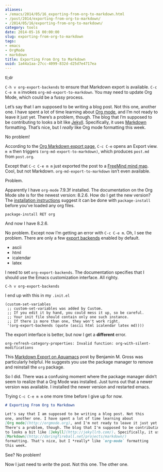 ```yaml
---
aliases:
- /emacs/2014/05/16_exporting-from-org-to-markdown.html
- /post/2014/exporting-from-org-to-markdown/
- /2014/05/16/exporting-from-org-to-markdown/
category: tools
date: 2014-05-16 00:00:00
slug: exporting-from-org-to-markdown
tags:
- emacs
- OrgMode
- markdown
title: Exporting From Org to Markdown
uuid: 1a44a1aa-27cc-4099-832d-d25d7e4717ea
---
```


<aside class="admonition tldr">
<p class="admonition-title">tl;dr</p>

`C-h v org-export-backends` to ensure that Markdown export is available.
`C-c C-e m m` invokes `org-md-export-to-markdown`. You may need to
update Org Mode, which could be a fussy process.

</aside>

Let’s say that I am supposed to be writing a blog post. Not this one,
another one. I have spent a lot of time learning about [Org
mode](http://orgmode.org), and I’m not ready to leave it just yet.
There’s a problem, though. The blog that I’m supposed to be
contributing to looks a bit like [Jekyll](http://jekyllrb.com).
Specifically, it uses
[Markdown](http://daringfireball.net/projects/markdown) formatting.
That’s nice, but I *really* like Org mode formatting this week.

No problem!

According to the [Org Markdown export
page](http://orgmode.org/manual/Markdown-export.html), `C-c C-e` opens an
Export view. `m m` then triggers `(org-md-export-to-markdown)`, which
produces `post.md` from `post.org`.

Except that `C-c C-e m m` just exported the post to a [FreeMind mind
map](http://freemind.sourceforge.net/wiki/index.php/Main_Page). Cool,
but not Markdown. `org-md-export-to-markdown` isn’t even available.

Problem.

Apparently I have `org-mode` 7.9.3f installed. The documentation on the
Org Mode site is for the newest version: 8.2.6. How do I get the new
version? The [installation
instructions](http://orgmode.org/manual/Installation.html) suggest it
can be done with `package-install` before you’ve loaded any org files.

    package-install RET org

And now I have 8.2.6.

No problem. Except now I’m getting an error with `C-c C-e m`. Oh, I see
the problem. There are only a few [export
backends](http://orgmode.org/manual/Export-back_002dends.html#Export-back_002dends)
enabled by default.

- ascii
- html
- icalendar
- latex

I need to set `org-export-backends`. The documentation specifies that I
should use the Emacs customization interface. All righty.

    C-h v org-export-backends

I end up with this in my `.init.el`

```elisp
(custom-set-variables
 ;; custom-set-variables was added by Custom.
 ;; If you edit it by hand, you could mess it up, so be careful.
 ;; Your init file should contain only one such instance.
 ;; If there is more than one, they won't work right.
 '(org-export-backends (quote (ascii html icalendar latex md))))
```

The export interface is better, but now I get a **different** error.

    org-refresh-category-properties: Invalid function: org-with-silent-modifications

This [Markdown Export on
Aquamacs](http://www.benjaminmgross.com/markdown-export-on-aquamacs/)
post by Benjamin M. Gross was particularly helpful. He suggests you use
the package manager to remove and reinstall the `org` package.

So I did. There was a confusing moment where the package manager didn’t
seem to realize that a Org Mode was installed. Just turns out that a
newer version was available. I installed the newer version and restarted
emacs.

Trying `C-c C-e m m` one more time before I give up for now.

``` md
# Exporting From Org to Markdown

Let's say that I am supposed to be writing a blog post. Not this
one, another one. I have spent a lot of time learning about
[Org mode](http://orgmode.org), and I'm not ready to leave it just yet.
There's a problem, though. The blog that I'm supposed to be contributing
to looks a bit like [Jekyll](http://jekyllrb.com/). Specifically, it uses
[Markdown](http://daringfireball.net/projects/markdown/)
formatting. That's nice, but I *really* like `org-mode` formatting
this week.
```

See? No problem!

Now I just need to *write* the post. Not this one. The other one.